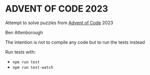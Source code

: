 # ADVENT OF CODE 2023

Attempt to solve puzzles from [Advent of Code](https://adventofcode.com/) 2023


Ben Attenborough

The intention is not to compile any code but to run the tests instead

Run tests with:

* `npm run test`
* `npm run test-watch`
